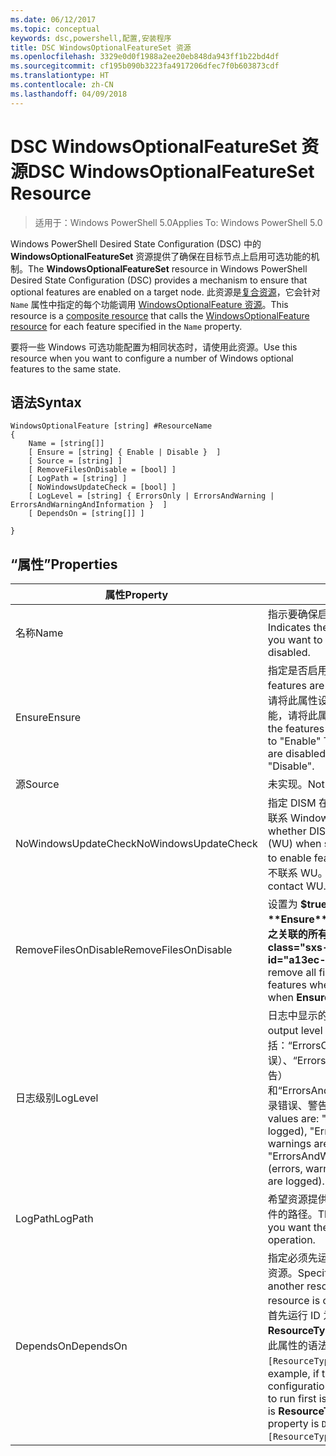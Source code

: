 ```yaml
---
ms.date: 06/12/2017
ms.topic: conceptual
keywords: dsc,powershell,配置,安装程序
title: DSC WindowsOptionalFeatureSet 资源
ms.openlocfilehash: 3329e0d0f1988a2ee20eb848da943ff1b22bd4df
ms.sourcegitcommit: cf195b090b3223fa4917206dfec7f0b603873cdf
ms.translationtype: HT
ms.contentlocale: zh-CN
ms.lasthandoff: 04/09/2018
---
```

# <a name="dsc-windowsoptionalfeatureset-resource"></a><span data-ttu-id="a13ec-103">DSC WindowsOptionalFeatureSet 资源</span><span class="sxs-lookup"><span data-stu-id="a13ec-103">DSC WindowsOptionalFeatureSet Resource</span></span>

> <span data-ttu-id="a13ec-104">适用于：Windows PowerShell 5.0</span><span class="sxs-lookup"><span data-stu-id="a13ec-104">Applies To: Windows PowerShell 5.0</span></span>

<span data-ttu-id="a13ec-105">Windows PowerShell Desired State Configuration (DSC) 中的 **WindowsOptionalFeatureSet** 资源提供了确保在目标节点上启用可选功能的机制。</span><span class="sxs-lookup"><span data-stu-id="a13ec-105">The **WindowsOptionalFeatureSet** resource in Windows PowerShell Desired State Configuration (DSC) provides a mechanism to ensure that optional features are enabled on a target node.</span></span>
<span data-ttu-id="a13ec-106">此资源是[复合资源](authoringResourceComposite.md)，它会针对 `Name` 属性中指定的每个功能调用 [WindowsOptionalFeature 资源](windowsOptionalFeatureResource.md)。</span><span class="sxs-lookup"><span data-stu-id="a13ec-106">This resource is a [composite resource](authoringResourceComposite.md) that calls the [WindowsOptionalFeature resource](windowsOptionalFeatureResource.md) for each feature specified in the `Name` property.</span></span>

<span data-ttu-id="a13ec-107">要将一些 Windows 可选功能配置为相同状态时，请使用此资源。</span><span class="sxs-lookup"><span data-stu-id="a13ec-107">Use this resource when you want to configure a number of Windows optional features to the same state.</span></span>

## <a name="syntax"></a><span data-ttu-id="a13ec-108">语法</span><span class="sxs-lookup"><span data-stu-id="a13ec-108">Syntax</span></span>

```
WindowsOptionalFeature [string] #ResourceName
{
    Name = [string[]]
    [ Ensure = [string] { Enable | Disable }  ]
    [ Source = [string] ]
    [ RemoveFilesOnDisable = [bool] ]
    [ LogPath = [string] ]
    [ NoWindowsUpdateCheck = [bool] ]
    [ LogLevel = [string] { ErrorsOnly | ErrorsAndWarning | ErrorsAndWarningAndInformation }  ]
    [ DependsOn = [string[]] ]

}
```

## <a name="properties"></a><span data-ttu-id="a13ec-109">“属性”</span><span class="sxs-lookup"><span data-stu-id="a13ec-109">Properties</span></span>

|  <span data-ttu-id="a13ec-110">属性</span><span class="sxs-lookup"><span data-stu-id="a13ec-110">Property</span></span>  |  <span data-ttu-id="a13ec-111">说明</span><span class="sxs-lookup"><span data-stu-id="a13ec-111">Description</span></span>   |
|---|---|
| <span data-ttu-id="a13ec-112">名称</span><span class="sxs-lookup"><span data-stu-id="a13ec-112">Name</span></span>| <span data-ttu-id="a13ec-113">指示要确保启用或禁用的功能的名称。</span><span class="sxs-lookup"><span data-stu-id="a13ec-113">Indicates the name of the features that you want to ensure are enabled or disabled.</span></span>|
| <span data-ttu-id="a13ec-114">Ensure</span><span class="sxs-lookup"><span data-stu-id="a13ec-114">Ensure</span></span>| <span data-ttu-id="a13ec-115">指定是否启用功能。</span><span class="sxs-lookup"><span data-stu-id="a13ec-115">Specifies whether the features are enabled.</span></span> <span data-ttu-id="a13ec-116">若要确保启用功能，请将此属性设置为“启用”。若要确保禁用功能，请将此属性设为“禁用”。</span><span class="sxs-lookup"><span data-stu-id="a13ec-116">To ensure that the features are enabled, set this property to "Enable" To ensure that the features are disabled, set the property to "Disable".</span></span>|
| <span data-ttu-id="a13ec-117">源</span><span class="sxs-lookup"><span data-stu-id="a13ec-117">Source</span></span>| <span data-ttu-id="a13ec-118">未实现。</span><span class="sxs-lookup"><span data-stu-id="a13ec-118">Not implemented.</span></span>|
| <span data-ttu-id="a13ec-119">NoWindowsUpdateCheck</span><span class="sxs-lookup"><span data-stu-id="a13ec-119">NoWindowsUpdateCheck</span></span>| <span data-ttu-id="a13ec-120">指定 DISM 在搜索源文件以启用功能时是否联系 Windows 更新 (WU)。</span><span class="sxs-lookup"><span data-stu-id="a13ec-120">Specifies whether DISM contacts Windows Update (WU) when searching for the source files to enable features.</span></span> <span data-ttu-id="a13ec-121">如果为 $true，则 DISM 不联系 WU。</span><span class="sxs-lookup"><span data-stu-id="a13ec-121">If $true, DISM does not contact WU.</span></span>|
| <span data-ttu-id="a13ec-122">RemoveFilesOnDisable</span><span class="sxs-lookup"><span data-stu-id="a13ec-122">RemoveFilesOnDisable</span></span>| <span data-ttu-id="a13ec-123">设置为 **$true** 可在功能禁用时（即，**Ensure** 设置为“Absent”时）删除与之关联的所有文件。</span><span class="sxs-lookup"><span data-stu-id="a13ec-123">Set to **$true** to remove all files associated with the features when they are disabled (that is, when **Ensure** is set to "Absent").</span></span>|
| <span data-ttu-id="a13ec-124">日志级别</span><span class="sxs-lookup"><span data-stu-id="a13ec-124">LogLevel</span></span>| <span data-ttu-id="a13ec-125">日志中显示的最大输出级别。</span><span class="sxs-lookup"><span data-stu-id="a13ec-125">The maximum output level shown in the logs.</span></span> <span data-ttu-id="a13ec-126">接受的值包括：“ErrorsOnly”（只记录错误）、“ErrorsAndWarning”（记录错误和警告）和“ErrorsAndWarningAndInformation”（记录错误、警告和调试信息）。</span><span class="sxs-lookup"><span data-stu-id="a13ec-126">The accepted values are: "ErrorsOnly" (only errors are logged), "ErrorsAndWarning" (errors and warnings are logged), and "ErrorsAndWarningAndInformation" (errors, warnings, and debug information are logged).</span></span>|
| <span data-ttu-id="a13ec-127">LogPath</span><span class="sxs-lookup"><span data-stu-id="a13ec-127">LogPath</span></span>| <span data-ttu-id="a13ec-128">希望资源提供程序在其中记录操作的日志文件的路径。</span><span class="sxs-lookup"><span data-stu-id="a13ec-128">The path to a log file where you want the resource provider to log the operation.</span></span>|
| <span data-ttu-id="a13ec-129">DependsOn</span><span class="sxs-lookup"><span data-stu-id="a13ec-129">DependsOn</span></span>| <span data-ttu-id="a13ec-130">指定必须先运行其他资源的配置，再配置此资源。</span><span class="sxs-lookup"><span data-stu-id="a13ec-130">Specifies that the configuration of another resource must run before this resource is configured.</span></span> <span data-ttu-id="a13ec-131">例如，如果你想要首先运行 ID 为 __ResourceName__、类型为 __ResourceType__ 的资源配置脚本块，则使用此属性的语法为 `DependsOn = "[ResourceType]ResourceName"`。</span><span class="sxs-lookup"><span data-stu-id="a13ec-131">For example, if the ID of the resource configuration script block that you want to run first is __ResourceName__ and its type is __ResourceType__, the syntax for using this property is `DependsOn = "[ResourceType]ResourceName"`.</span></span>|